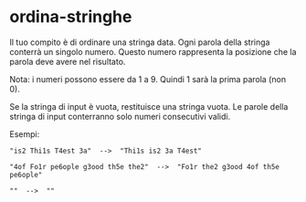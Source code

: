 # ordina-stringhe

Il tuo compito è di ordinare una stringa data. 
Ogni parola della stringa conterrà un singolo numero. Questo numero rappresenta la posizione che la parola deve avere nel risultato.

Nota: i numeri possono essere da 1 a 9. Quindi 1 sarà la prima parola (non 0).

Se la stringa di input è vuota, restituisce una stringa vuota. 
Le parole della stringa di input conterranno solo numeri consecutivi validi.

Esempi:

`"is2 Thi1s T4est 3a"  -->  "Thi1s is2 3a T4est"`

`"4of Fo1r pe6ople g3ood th5e the2"  -->  "Fo1r the2 g3ood 4of th5e pe6ople"`

`""  -->  ""`
